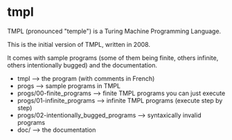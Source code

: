 # tmpl
TMPL (pronounced "temple") is a Turing Machine Programming Language.

This is the initial version of TMPL, written in 2008. 

It comes with sample programs (some of them being finite, others infinite, 
others intentionally bugged) and the documentation.

- tmpl                           --> the program (with comments in French)
- progs                          --> sample programs in TMPL
- progs/00-finite_programs       --> finite TMPL programs you can just execute
- progs/01-infinite_programs     --> infinite TMPL programs (execute step by step)
- progs/02-intentionally_bugged_programs         --> syntaxically invalid programs
- doc/                           --> the documentation
